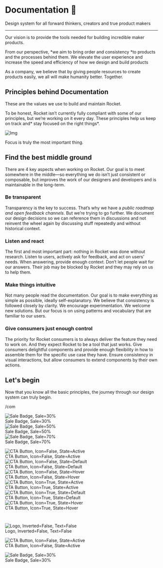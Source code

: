
# Documentation 🚀

Design system for all forward thinkers, creators and true product makers

---

Our vision is to provide the tools needed for building incredible maker products.

From our perspective, *we aim to bring order and consistency *to products and the processes behind them. We elevate the user experience and increase the speed and efficiency of how we design and build products

As a company, we believe that by giving people resources to create products easily, we all will make humanity better. Together.

## Principles behind Documentation

These are the values we use to build and maintain Rocket.

To be honest, Rocket isn’t currently fully compliant with some of our principles, but we’re working on it every day. These principles help us keep on track and* stay focused on the right things*.

![Img](https://studio-assets.supernova.io/design-systems/14533/9289758a-6300-472a-bbc6-a57098081abf.jpeg)

Focus is truly the most important thing.

## Find the best middle ground

There are 4 key aspects when working on Rocket. Our goal is to meet somewhere in the middle—so everything we do isn’t just consistent or composable, but improves the work of our designers and developers and is maintainable in the long-term.

### Be transparent

Transparency is the key to success. That’s why we have a *public roadmap and open feedback channels*. But we’re trying to go further. We document our design decisions so we can reference them in discussions and not reinvent the wheel again by discussing stuff repeatedly and without historical context.

### Listen and react

The first and most important part: nothing in Rocket was done without research. Listen to users, actively ask for feedback, and act on users’ needs. When answering, provide enough context. Don’t let people wait for our answers. Their job may be blocked by Rocket and they may rely on us to help them.

### Make things intuitive

Not many people read the documentation. Our goal is to make everything as simple as possible, ideally self-explanatory. We believe that consistency is followed closely by clarity. We encourage experimentation. We welcome new solutions. But our focus is on using patterns and vocabulary that are familiar to our users.

### Give consumers just enough control

The priority for Rocket consumers is to always deliver the feature they need to work on. And they expect Rocket to be a tool that just works. Give consumers delightful components and provide enough flexibility in how to assemble them for the specific use case they have. Ensure consistency in visual interactions, but allow consumers to extend components by their own actions.

## Let's begin

Now that you know all the basic principles, the journey through our design system can truly begin.

/com

  
![Sale Badge, Sale=30%](https://studio-assets.supernova.io/design-systems/14533/dc5031c8-bc01-43d2-bfca-2ed3ef4814d2.png)  
Sale Badge, Sale=30%  
![Sale Badge, Sale=50%](https://studio-assets.supernova.io/design-systems/14533/88b59400-c231-4670-a4cc-791863bb7025.png)  
Sale Badge, Sale=50%  
![Sale Badge, Sale=70%](https://studio-assets.supernova.io/design-systems/14533/27b968f9-447b-47a6-87d1-e30cae90f9e2.png)  
Sale Badge, Sale=70%  


  
![CTA Button, Icon=False, State=Active](https://studio-assets.supernova.io/design-systems/14533/1a766ed9-a09c-4810-af37-31fdcae12206.png)  
CTA Button, Icon=False, State=Active  
![CTA Button, Icon=False, State=Default](https://studio-assets.supernova.io/design-systems/14533/53a90c1f-81c4-436c-9757-2d8b47789415.png)  
CTA Button, Icon=False, State=Default  
![CTA Button, Icon=False, State=Hover](https://studio-assets.supernova.io/design-systems/14533/21f44643-88f2-4913-bdb1-58240fda21f5.png)  
CTA Button, Icon=False, State=Hover  
![CTA Button, Icon=True, State=Active](https://studio-assets.supernova.io/design-systems/14533/afffbfba-87c2-44e7-aef3-1c942fe3d25f.png)  
CTA Button, Icon=True, State=Active  
![CTA Button, Icon=True, State=Default](https://studio-assets.supernova.io/design-systems/14533/b2e9abe5-4361-4bb9-9ff8-f3505dadeebf.png)  
CTA Button, Icon=True, State=Default  
![CTA Button, Icon=True, State=Hover](https://studio-assets.supernova.io/design-systems/14533/3b74dbd4-e082-42fa-a3d4-cf1dbb167477.png)  
CTA Button, Icon=True, State=Hover  


```javascript  
  
```

  
![Logo, Inverted=False, Text=False](https://studio-assets.supernova.io/design-systems/14533/3ea9db03-4282-49c8-96e5-19bdec11bac0.png)  
Logo, Inverted=False, Text=False  


  
  


  
![CTA Button, Icon=False, State=Active](https://studio-assets.supernova.io/design-systems/14533/1a766ed9-a09c-4810-af37-31fdcae12206.png)  
CTA Button, Icon=False, State=Active  


  
![Sale Badge, Sale=30%](https://studio-assets.supernova.io/design-systems/14533/dc5031c8-bc01-43d2-bfca-2ed3ef4814d2.png)  
Sale Badge, Sale=30%  
